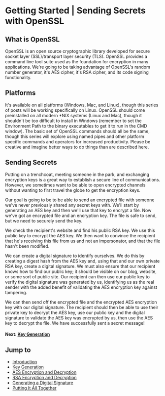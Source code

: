# Getting Started | Sending Secrets with OpenSSL

## What is OpenSSL

OpenSSL is an open source cryptographic library developed for secure socket layer (SSL)/transport layer security (TLS). OpenSSL provides a command line tool suite used as the foundation for encryption in many applications. We're going to be taking advantage of OpenSSL's random number generator, it's AES cipher, it's RSA cipher, and its code signing functionality.

## Platforms

It's available on all platforms (Windows, Mac, and Linux), though this series of posts will be working specifically on Linux. OpenSSL should come preinstalled on all modern *NIX systems (Linux and Mac), though it shouldn't be too difficult to install in Windows (remember to set the Environment Path to the binary executables to get it to run in the CMD window). The basic set of OpenSSL commands should all be the same, though this series will explore using named pipes and other platform specific commands and operators for increased productivity. Please be creative and imagine better ways to do things than are described here.

## Sending Secrets

Putting on a trenchcoat, meeting someone in the park, and exchanging encryption keys is a great way to establish a secure line of communications. However, we sometimes want to be able to open encrypted channels without wanting to first travel the globe to get the encryption keys.

Our goal is going to be to be able to send an encrypted file with someone we've never previously shared any secret keys with. We'll start by generating an AES key and then we'll use that key to encrypt a file. Now we've got an encrypted file and an encryption key. The file is safe to send, but we need to securely send the key.

We check the recipient's website and find his public RSA key. We use this public key to encrypt the AES key. We then want to convince the recipient that he's receiving this file from us and not an impersonator, and that the file hasn't been modified.

We can create a digital signature to identify ourselves. We do this by creating a digest hash from the AES key and, using that and our own private RSA key, create a digital signature. We must also ensure that our recipient knows how to find our public key; it should be visible on our blog, website, or some sort of public site. Our recipient can then use our public key to verify the digital signature was generated by us, identifying us as the real sender with the added benefit of validating the AES encryption key against tampering.

We can then send off the encrypted file and the encrypted AES encryption key with our digital signature. The recipient should then be able to use their private key to decrypt the AES key, use our public key and the digital signature to validate the AES key was encrypted by us, then use the AES key to decrypt the file. We have successfully sent a secret message!

#### Next: [Key Generation](../sending-secrets-with-openssl-key-generation)

## Jump to

* [Introduction](../sending-secrets-with-openssl-getting-started)
* [Key Generation](../sending-secrets-with-openssl-key-generation)
* [AES Encryption and Decryption](../sending-secrets-with-openssl-aes-encryption-and-decryption)
* [RSA Encryption and Decryption](../sending-secrets-with-openssl-rsa-encryption-and-decryption)
* [Generating a Digital Signature](../sending-secrets-with-openssl-digital-signatures)
* [Putting It All Together](../sending-secrets-with-openssl-putting-it-all-together)

